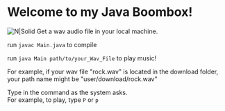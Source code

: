 # Welcome to my Java Boombox!

![N|Solid](https://cdn.shopify.com/s/files/1/0589/7325/7894/products/Mini-Boombox-Sticker_2000x.png?v=1672340486)
Get a wav audio file in your local machine.

run `javac Main.java` to compile

run `java Main path/to/your_Wav_File` to play music!
<br>

For example, if your wav file "rock.wav" is located in the download folder, your path name might be
"user/download/rock.wav"
<br>

Type in the command as the system asks.
<br>For example, to play, type `P` or `p`